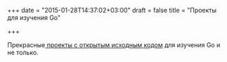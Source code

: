 +++
date = "2015-01-28T14:37:02+03:00"
draft = false
title = "Проекты для изучения Go"

+++

<p>Прекрасные<a href="http://herman.asia/open-source-go-projects-to-learn-from"> проекты с открытым исходным кодом</a> для изучения Go и не только.</p>


